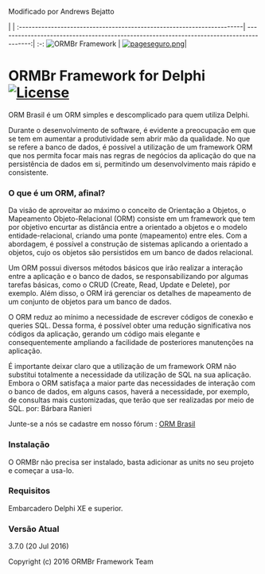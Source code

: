 Modificado por Andrews Bejatto

 |  | 
:----------------------------------------------------------------------| ----------------------------------------------------------------------------------------:| :-:
![ORMBr Framework](https://www.isaquepinheiro.com.br/imagens/ormbrbitucket.png)  | [![pageseguro.png](http://www.ormbr.com.br/imagens/pagseguro.png)](https://pag.ae/bglQrWD)|


# ORMBr Framework for Delphi   [![License](https://img.shields.io/badge/Licence-LGPL--3.0-blue.svg)](https://opensource.org/licenses/LGPL-3.0)
ORM Brasil é um ORM simples e descomplicado para quem utiliza Delphi.

Durante o desenvolvimento de software, é evidente a preocupação em que se tem em aumentar a produtividade sem abrir mão da qualidade. No que se refere a banco de dados, é possível a utilização de um framework ORM que nos permita focar mais nas regras de negócios da aplicação do que na persistência de dados em si, permitindo um desenvolvimento mais rápido e consistente.

### O que é um ORM, afinal? ###

Da visão de aproveitar ao máximo o conceito de Orientação a Objetos, o Mapeamento Objeto-Relacional (ORM) consiste em um framework que tem por objetivo encurtar as distância entre a orientado a objetos e o modelo entidade-relacional, criando uma ponte (mapeamento) entre eles. Com a abordagem, é possível a construção de sistemas aplicando a orientado a objetos, cujo os objetos são persistidos em um banco de dados relacional.

Um ORM possui diversos métodos básicos que irão realizar a interação entre a aplicação e o banco de dados, se responsabilizando por algumas tarefas básicas, como o CRUD (Create, Read, Update e Delete), por exemplo. Além disso, o ORM irá gerenciar os detalhes de mapeamento de um conjunto de objetos para um banco de dados.

O ORM reduz ao mínimo a necessidade de escrever códigos de conexão e queries SQL. Dessa forma, é possível obter uma redução significativa nos códigos da aplicação, gerando um código mais elegante e consequentemente ampliando a facilidade de posteriores manutenções na aplicação.

É importante deixar claro que a utilização de um framework ORM não substitui totalmente a necessidade da utilização de SQL na sua aplicação. Embora o ORM satisfaça a maior parte das necessidades de interação com o banco de dados, em alguns casos, haverá a necessidade, por exemplo, de consultas mais customizadas, que terão que ser realizadas por meio de SQL. 
por: Bárbara Ranieri

Junte-se a nós se cadastre em nosso fórum : [ORM Brasil](https://www.ormbr.com.br/)

### Instalação ###
O ORMBr não precisa ser instalado, basta adicionar as units no seu projeto e começar a usa-lo.

### Requisitos ###
Embarcadero Delphi XE e superior.

### Versão Atual ###
3.7.0 (20 Jul 2016)

Copyright (c) 2016 ORMBr Framework Team